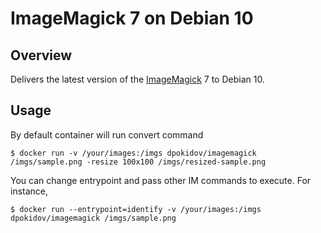 #  ImageMagick 7 on Debian 10

## Overview

Delivers the latest version of the [ImageMagick](https://github.com/ImageMagick/ImageMagick) 7 to Debian 10.

## Usage

By default container will run convert command

```
$ docker run -v /your/images:/imgs dpokidov/imagemagick /imgs/sample.png -resize 100x100 /imgs/resized-sample.png
```

You can change entrypoint and pass other IM commands to execute. For instance,

```
$ docker run --entrypoint=identify -v /your/images:/imgs dpokidov/imagemagick /imgs/sample.png
```
